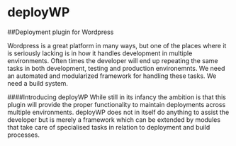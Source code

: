 deployWP
========

##Deployment plugin for Wordpress

Wordpress is a great platform in many ways, but one of the places where it is seriously lacking is in how it handles development in multiple environments. Often times the developer will end up repeating the same tasks in both development, testing and production environemnts. We need an automated and modularized framework for handling these tasks. We need a build system.

####Introducing deployWP
While still in its infancy the ambition is that this plugin will provide the proper functionality to maintain deployments across multiple environments. deployWP does not in itself do anything to assist the developer but is merely a framework which can be extended by modules that take care of specialised tasks in relation to deployment and build processes.
